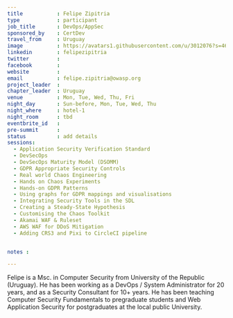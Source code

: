 ```yaml
---
title           : Felipe Zipitria
type            : participant
job_title       : DevOps/AppSec
sponsored_by    : CertDev
travel_from     : Uruguay
image           : https://avatars1.githubusercontent.com/u/3012076?s=460&v=4
linkedin        : felipezipitria
twitter         :
facebook        :
website         :
email           : felipe.zipitria@owasp.org
project_leader  :
chapter_leader  : Uruguay
venue           : Mon, Tue, Wed, Thu, Fri
night_day       : Sun-before, Mon, Tue, Wed, Thu
night_where     : hotel-1
night_room      : tbd
eventbrite_id   :
pre-summit      :
status          : add details
sessions:
  - Application Security Verification Standard
  - DevSecOps
  - DevSecOps Maturity Model (DSOMM)
  - GDPR Appropriate Security Controls
  - Real world Chaos Engineering
  - Hands on Chaos Experiments
  - Hands-on GDPR Patterns
  - Using graphs for GDPR mappings and visualisations
  - Integrating Security Tools in the SDL
  - Creating a Steady-State Hypothesis
  - Customising the Chaos Toolkit
  - Akamai WAF & Ruleset
  - AWS WAF for DDoS Mitigation
  - Adding CRS3 and Pixi to CircleCI pipeline


notes :

---
```

Felipe is a Msc. in Computer Security from University of the Republic (Uruguay). He has been working as a DevOps / System Administrator for 20 years, and as a Security Consultant for 10+ years. He has been teaching Computer Security Fundamentals to pregraduate students and Web Application Security for postgraduates at the local public University.
